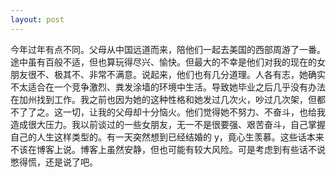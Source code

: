 ```yaml
---
layout: post
---
```


今年过年有点不同。父母从中国远道而来，陪他们一起去美国的西部周游了一番。途中虽有百般不适，但也算玩得尽兴、愉快。但最大的不幸是他们对我的现在的女朋友很不、极其不、非常不满意。说起来，他们也有几分道理。人各有志，她确实不太适合在一个竞争激烈、粪发涂墙的环境中生活。导致她毕业之后几乎没有办法在加州找到工作。我之前也因为她的这种性格和她发过几次火，吵过几次架，但都不了了之。这一切，让我的父母却十分恼火。他们觉得她不努力、不奋斗，也给我造成很大压力。我以前谈过的一些女朋友，无一不是很要强、艰苦奋斗，自己掌握自己的人生这样类型的。有一天突然想到已经结婚的 y，竟心生羡慕。这些话本来不该在博客上说。博客上虽然安静，但也可能有较大风险。可是考虑到有些话不说憋得慌，还是说了吧。
